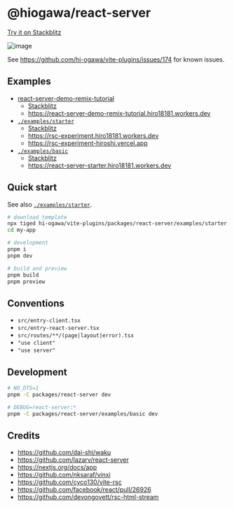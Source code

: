# @hiogawa/react-server

[Try it on Stackblitz](https://stackblitz.com/github/hi-ogawa/vite-plugins/tree/main/packages/react-server/examples/starter)

![image](https://github.com/hi-ogawa/vite-plugins/assets/4232207/9417d47c-6a7a-42c0-af25-b33e527420e4)

See https://github.com/hi-ogawa/vite-plugins/issues/174 for known issues.

## Examples

- [react-server-demo-remix-tutorial](https://github.com/hi-ogawa/react-server-demo-remix-tutorial/)
  - [Stackblitz](https://stackblitz.com/https://github.com/hi-ogawa/react-server-demo-remix-tutorial)
  - https://react-server-demo-remix-tutorial.hiro18181.workers.dev
- [`./examples/starter`](./examples/starter)
  - [Stackblitz](https://stackblitz.com/github/hi-ogawa/vite-plugins/tree/main/packages/react-server/examples/starter)
  - https://rsc-experiment.hiro18181.workers.dev
  - https://rsc-experiment-hiroshi.vercel.app
- [`./examples/basic`](./examples/basic)
  - [Stackblitz](https://stackblitz.com/github/hi-ogawa/vite-plugins/tree/main/packages/react-server/examples/basic)
  - https://react-server-starter.hiro18181.workers.dev

## Quick start

See also [`./examples/starter`](./examples/starter).

```sh
# download template
npx tiged hi-ogawa/vite-plugins/packages/react-server/examples/starter my-app
cd my-app

# development
pnpm i
pnpm dev

# build and preview
pnpm build
pnpm preview
```

## Conventions

- `src/entry-client.tsx`
- `src/entry-react-server.tsx`
- `src/routes/**/(page|layout|error).tsx`
- `"use client"`
- `"use server"`

## Development

```sh
# NO_DTS=1
pnpm -C packages/react-server dev

# DEBUG=react-server:*
pnpm -C packages/react-server/examples/basic dev
```

## Credits

- https://github.com/dai-shi/waku
- https://github.com/lazarv/react-server
- https://nextjs.org/docs/app
- https://github.com/nksaraf/vinxi
- https://github.com/cyco130/vite-rsc
- https://github.com/facebook/react/pull/26926
- https://github.com/devongovett/rsc-html-stream

